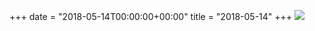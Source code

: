 +++
date = "2018-05-14T00:00:00+00:00"
title = "2018-05-14"
+++
<img class="img-fluid" src="/2018-05-14.jpg" />
